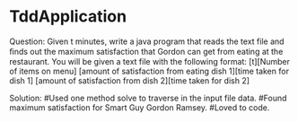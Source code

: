 # TddApplication
Question:
Given t minutes, write a java program that reads the text file and ﬁnds out the maximum satisfaction that Gordon can get from eating at the restaurant. You will be given a text file with the following format:
[t][Number of items on menu]
[amount of satisfaction from eating dish 1][time taken for dish 1]
[amount of satisfaction from dish 2][time taken for dish 2]


Solution:
#Used one method solve to traverse in the input file data.
#Found maximum satisfaction for Smart Guy Gordon Ramsey.
#Loved to code.

